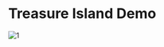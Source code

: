 # Treasure Island Demo

![1](https://github.com/user-attachments/assets/27a11882-ddb5-4845-8bd2-d4a3e8226060)


